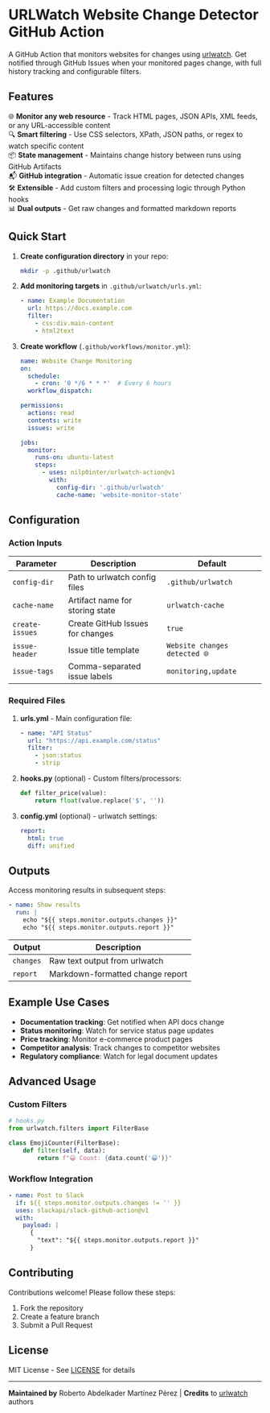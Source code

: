 # URLWatch Website Change Detector GitHub Action

A GitHub Action that monitors websites for changes using [urlwatch](https://thp.io/2008/urlwatch/). Get notified through GitHub Issues when your monitored pages change, with full history tracking and configurable filters.

## Features

🌐 **Monitor any web resource** - Track HTML pages, JSON APIs, XML feeds, or any URL-accessible content  
🔍 **Smart filtering** - Use CSS selectors, XPath, JSON paths, or regex to watch specific content  
📦 **State management** - Maintains change history between runs using GitHub Artifacts  
📬 **GitHub integration** - Automatic issue creation for detected changes  
🛠 **Extensible** - Add custom filters and processing logic through Python hooks  
📊 **Dual outputs** - Get raw changes and formatted markdown reports  

## Quick Start

1. **Create configuration directory** in your repo:
   ```bash
   mkdir -p .github/urlwatch
   ```

2. **Add monitoring targets** in `.github/urlwatch/urls.yml`:
   ```yaml
   - name: Example Documentation
     url: https://docs.example.com
     filter:
       - css:div.main-content
       - html2text
   ```

3. **Create workflow** (`.github/workflows/monitor.yml`):
   ```yaml
   name: Website Change Monitoring
   on:
     schedule:
       - cron: '0 */6 * * *'  # Every 6 hours
     workflow_dispatch:
   
   permissions:
     actions: read
     contents: write
     issues: write
   
   jobs:
     monitor:
       runs-on: ubuntu-latest
       steps:
         - uses: nilp0inter/urlwatch-action@v1
           with:
             config-dir: '.github/urlwatch'
             cache-name: 'website-monitor-state'
   ```

## Configuration

### Action Inputs

| Parameter | Description | Default |
|-----------|-------------|---------|
| `config-dir` | Path to urlwatch config files | `.github/urlwatch` |
| `cache-name` | Artifact name for storing state | `urlwatch-cache` |
| `create-issues` | Create GitHub Issues for changes | `true` |
| `issue-header` | Issue title template | `Website changes detected 🌐` |
| `issue-tags` | Comma-separated issue labels | `monitoring,update` |

### Required Files

1. **urls.yml** - Main configuration file:
   ```yaml
   - name: "API Status"
     url: "https://api.example.com/status"
     filter:
       - json:status
       - strip
   ```

2. **hooks.py** (optional) - Custom filters/processors:
   ```python
   def filter_price(value):
       return float(value.replace('$', ''))
   ```

3. **config.yml** (optional) - urlwatch settings:
   ```yaml
   report:
     html: true
     diff: unified
   ```

## Outputs

Access monitoring results in subsequent steps:
```yaml
- name: Show results
  run: |
    echo "${{ steps.monitor.outputs.changes }}"
    echo "${{ steps.monitor.outputs.report }}"
```

| Output | Description |
|--------|-------------|
| `changes` | Raw text output from urlwatch |
| `report` | Markdown-formatted change report |

## Example Use Cases

- **Documentation tracking**: Get notified when API docs change
- **Status monitoring**: Watch for service status page updates
- **Price tracking**: Monitor e-commerce product pages
- **Competitor analysis**: Track changes to competitor websites
- **Regulatory compliance**: Watch for legal document updates

## Advanced Usage

### Custom Filters
```python
# hooks.py
from urlwatch.filters import FilterBase

class EmojiCounter(FilterBase):
    def filter(self, data):
        return f"😀 Count: {data.count('😀')}"
```

### Workflow Integration
```yaml
- name: Post to Slack
  if: ${{ steps.monitor.outputs.changes != '' }}
  uses: slackapi/slack-github-action@v1
  with:
    payload: |
      {
        "text": "${{ steps.monitor.outputs.report }}"
      }
```

## Contributing

Contributions welcome! Please follow these steps:
1. Fork the repository
2. Create a feature branch
3. Submit a Pull Request

## License

MIT License - See [LICENSE](LICENSE) for details

---

**Maintained by** Roberto Abdelkader Martínez Pérez | **Credits** to [urlwatch](https://thp.io/2008/urlwatch/) authors
